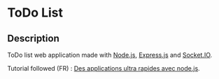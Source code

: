 # ToDo List

## Description

ToDo list web application made with [Node.js](https://nodejs.org/), [Express.js](http://expressjs.com/) and [Socket.IO](https://socket.io/).

Tutorial followed (FR) : [Des applications ultra rapides avec node.js](https://openclassrooms.com/courses/des-applications-ultra-rapides-avec-node-js).